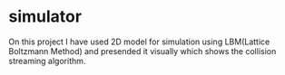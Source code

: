 # simulator
On this project  I have used 2D model for simulation using LBM(Lattice Boltzmann Method) and presended it visually which shows the collision  streaming algorithm.
